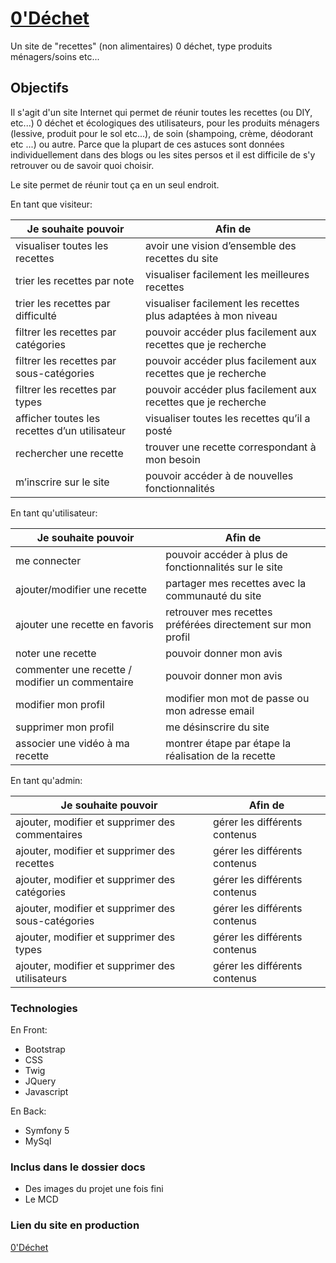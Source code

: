 # [0'Déchet](https://0dechet.ddns.net/recette/)

Un site de "recettes" (non alimentaires) 0 déchet, type produits ménagers/soins etc...

## Objectifs

Il s'agit d'un site Internet qui permet de réunir toutes les recettes (ou DIY, etc...) 0 déchet et écologiques des utilisateurs, pour les produits ménagers (lessive, produit pour le sol etc...), de soin (shampoing, crème, déodorant etc ...) ou autre.
Parce que la plupart de ces astuces sont données individuellement dans des blogs ou les sites persos et il est difficile de s'y retrouver ou de savoir quoi choisir.

Le site permet de réunir tout ça en un seul endroit.

En tant que visiteur:

| Je souhaite pouvoir | Afin de|
|--|--|
| visualiser toutes les recettes |avoir une vision d’ensemble des recettes du site |
| trier les recettes par note | visualiser facilement les meilleures recettes |
| trier les recettes par difficulté| visualiser facilement les recettes plus adaptées à mon niveau |
| filtrer les recettes par catégories | pouvoir accéder plus facilement aux recettes que je recherche |
| filtrer les recettes par sous-catégories | pouvoir accéder plus facilement aux recettes que je recherche |
| filtrer les recettes par types | pouvoir accéder plus facilement aux recettes que je recherche |
| afficher toutes les recettes d’un utilisateur | visualiser toutes les recettes qu’il a posté |
| rechercher une recette | trouver une recette correspondant à mon besoin |
| m’inscrire sur le site | pouvoir accéder à de nouvelles fonctionnalités |

En tant qu'utilisateur:

| Je souhaite pouvoir | Afin de|
|--|--|
| me connecter |pouvoir accéder à plus de fonctionnalités sur le site |
| ajouter/modifier une recette |partager mes recettes avec la communauté du site|
| ajouter une recette en favoris |retrouver mes recettes préférées directement sur mon profil |
| noter une recette |pouvoir donner mon avis |
| commenter une recette / modifier un commentaire |pouvoir donner mon avis |
| modifier mon profil |modifier mon mot de passe ou mon adresse email |
| supprimer mon profil |me désinscrire du site |
| associer une vidéo à ma recette |montrer étape par étape la réalisation de la recette |

En tant qu'admin:

| Je souhaite pouvoir | Afin de|
|--|--|
| ajouter, modifier et supprimer des commentaires |gérer les différents contenus |
| ajouter, modifier et supprimer des recettes |gérer les différents contenus|
| ajouter, modifier et supprimer des catégories |gérer les différents contenus |
| ajouter, modifier et supprimer des sous-catégories |gérer les différents contenus |
| ajouter, modifier et supprimer des types |gérer les différents contenus |
| ajouter, modifier et supprimer des utilisateurs |gérer les différents contenus|

### Technologies

En Front:

- Bootstrap
- CSS
- Twig
- JQuery
- Javascript

En Back:

- Symfony 5
- MySql

### Inclus dans le dossier docs

- Des images du projet une fois fini
- Le MCD

### Lien du site en production

[0'Déchet](https://0dechet.ddns.net/recette/)
